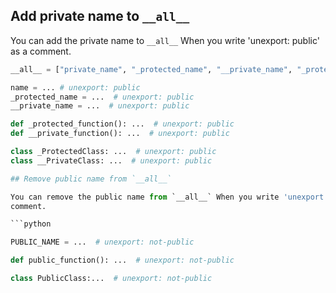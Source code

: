 ## Add private name to `__all__`

You can add the private name to `__all__` When you write 'unexport: public' as a
comment.

````python
__all__ = ["private_name", "_protected_name", "__private_name", "_protected_function", "__private_function", "_ProtectedClass", "__PrivateClass"]

name = ... # unexport: public
_protected_name = ...  # unexport: public
__private_name = ...  # unexport: public

def _protected_function(): ...  # unexport: public
def __private_function(): ...  # unexport: public

class _ProtectedClass: ...  # unexport: public
class __PrivateClass: ...  # unexport: public

## Remove public name from `__all__`

You can remove the public name from `__all__` When you write 'unexport: not-public' as a
comment.

```python

PUBLIC_NAME = ...  # unexport: not-public

def public_function(): ...  # unexport: not-public

class PublicClass:...  # unexport: not-public

````
